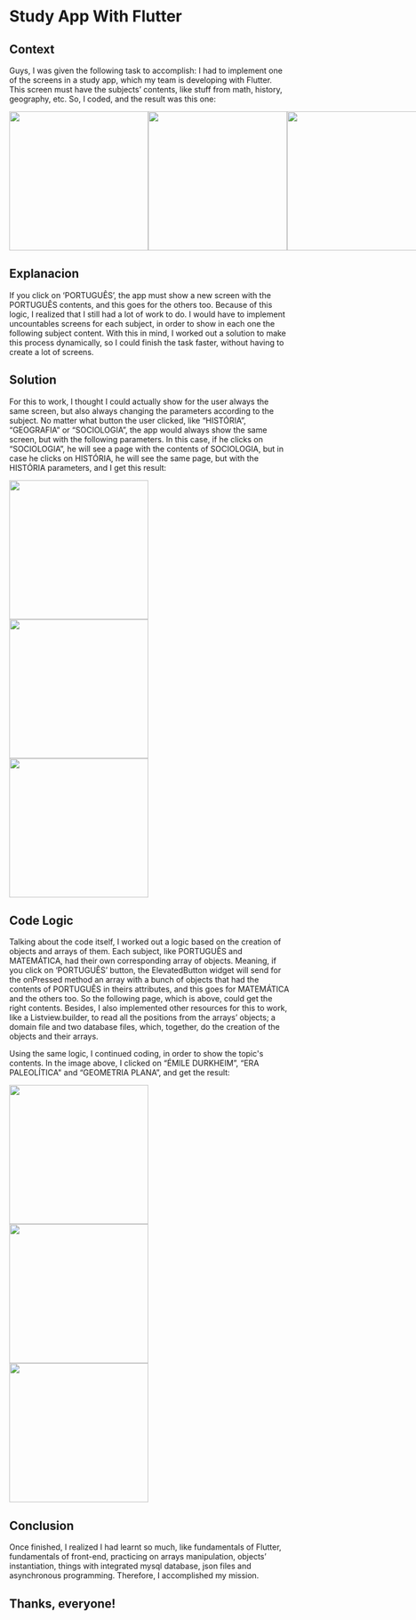 # Study App With Flutter


## Context 

Guys, I was given the following task to accomplish: I had to implement one of the screens in a study app, which my team is developing with Flutter. This screen must have the subjects’ contents, like stuff from math, history, geography, etc. So, I coded, and the result was this one: 

<div style="display: flex; justify-content: space-between;" align="center">
  <img src="https://user-images.githubusercontent.com/103438311/205446721-8190d63a-a32b-46ec-a7e4-951d6027f944.png" width="250px"/>  
  <img src="https://user-images.githubusercontent.com/103438311/205446719-9f0ee61c-69bc-4f84-b826-edcf7c8131d8.png" width="250px"/>  
  <img src="https://user-images.githubusercontent.com/103438311/205446714-92b60179-10df-4f32-871f-ec6aa01db8a4.png" width="250px"/>  
</div>

## Explanacion

If you click on ‘PORTUGUÊS’, the app must show a new screen with the PORTUGUÊS contents, and this goes for the others too. Because of this logic, I realized that I still had a lot of work to do. I would have to implement uncountables screens for each subject, in order to show in each one the following subject content. With this in mind, I worked out a solution to make this process dynamically, so I could finish the task faster, without having to create a lot of screens.

## Solution

For this to work, I thought I could actually show for the user always the same screen, but also always changing the parameters according to the subject. No matter what button the user clicked, like “HISTÓRIA”, “GEOGRAFIA” or “SOCIOLOGIA”, the app would always show the same screen, but with the following parameters. In this case, if he clicks on “SOCIOLOGIA”, he will see a page with the contents of SOCIOLOGIA, but in case he clicks on HISTÓRIA, he will see the same page, but with the HISTÓRIA parameters, and I get this result: 


<div style="display: flex; flex-direction: column;" align="center">
  <img src="https://user-images.githubusercontent.com/103438311/205445828-05cdf442-5b8c-471c-94e5-ae7f572ee2e3.png" width="250px"/>  
  <img src="https://user-images.githubusercontent.com/103438311/205445830-4f74ff89-95f6-4f63-89b7-202a63ff3871.png" width="250px"/>  
  <img src="https://user-images.githubusercontent.com/103438311/205445831-3993affe-a54e-4abd-ae9e-571413846df3.png" width="250px"/>  
</div>

## Code Logic

Talking about the code itself, I worked out a logic based on the creation of objects and arrays of them. Each subject, like PORTUGUÊS and MATEMÁTICA, had their own corresponding array of objects. Meaning, if you click on ‘PORTUGUÊS’ button, the ElevatedButton widget will send for the onPressed method an array with a bunch of objects that had the contents of PORTUGUÊS in theirs attributes, and this goes for MATEMÁTICA and the others too. So the following page, which is above, could get the right contents. Besides, I also implemented other resources for this to work, like a Listview.builder, to read all the positions from the arrays’ objects; a domain file and two database files, which, together, do the creation of the objects and their arrays.

Using the same logic, I continued coding, in order to show the topic's contents. In the image above, I clicked on “ÉMILE DURKHEIM”, “ERA PALEOLÍTICA" and “GEOMETRIA PLANA”, and get the result:

<div style="display: flex; flex-direction: column;" align="center">
  <img src="https://user-images.githubusercontent.com/103438311/205445832-f4cfd822-a72c-46fc-90c4-94988e36f4e0.png" width="250px"/>  
  <img src="https://user-images.githubusercontent.com/103438311/205445833-c4e2f559-4952-4d11-bdd8-96ade3ba4827.png" width="250px"/>  
  <img src="https://user-images.githubusercontent.com/103438311/205445834-cc607744-f2a9-44aa-9bda-b9083ec9a356.png" width="250px"/>  
</div>

## Conclusion

Once finished, I realized I had learnt so much, like fundamentals of Flutter, fundamentals of front-end, practicing on arrays manipulation, objects’ instantiation, things with integrated mysql database, json files and asynchronous programming. Therefore, I accomplished my mission. 

## Thanks, everyone!

